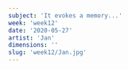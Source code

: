 ```yaml
---
subject: 'It evokes a memory...'
week: 'week12'
date: '2020-05-27'
artist: 'Jan'
dimensions: ''
slug: 'week12/Jan.jpg'
---
```

